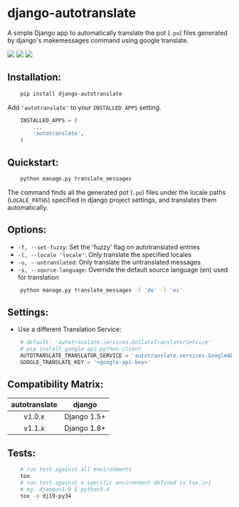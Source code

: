 
django-autotranslate
====================

A simple Django app to automatically translate the pot (`.po`) files generated by django's makemessages command
using google translate.

[![][travis-ci]][travis] [![][pypi-version]][pypi] ![][requirements]

Installation:
-------------

```bash
    pip install django-autotranslate
```

Add ``'autotranslate'`` to your ``INSTALLED_APPS`` setting.

```python
    INSTALLED_APPS = (
        ...
        'autotranslate',
    )
```

Quickstart:
-----------

```bash
    python manage.py translate_messages
```

The command finds all the generated pot (``.po``) files under the locale paths (``LOCALE_PATHS``) specified in django project settings, and translates them automatically.


Options:
--------

- ``-f, --set-fuzzy``: Set the 'fuzzy' flag on autotranslated entries
- ``-l, --locale 'locale'``: Only translate the specified locales
- ``-u, --untranslated``: Only translate the untranslated messages
- ``-s, --source-language``: Override the default source language (en) used for translation

```bash
    python manage.py translate_messages -l 'de' -l 'es'
```

Settings:
---------

- Use a different Translation Service:

```python
    # default: 'autotranslate.services.GoSlateTranslatorService'
    # pip install google-api-python-client
    AUTOTRANSLATE_TRANSLATOR_SERVICE = 'autotranslate.services.GoogleAPITranslatorService'
    GOOGLE_TRANSLATE_KEY = '<google-api-key>'
```

Compatibility Matrix:
--------------------

| autotranslate | django      |
| :-----------: | :---------: |
| v1.0.x        | Django 1.5+ |
| v1.1.x        | Django 1.8+ |


Tests:
-----

```bash
    # run test against all environments
    tox
    # run test against a specific environment defined in tox.ini
    # eg. django>1.9 & python3.4
    tox -e dj19-py34
```

[travis-ci]: https://travis-ci.org/ankitpopli1891/django-autotranslate.svg?branch=master
[travis]: https://travis-ci.org/ankitpopli1891/django-autotranslate

[pypi-version]: https://img.shields.io/pypi/v/django-autotranslate.svg
[pypi]: https://pypi.python.org/pypi/django-autotranslate/

[requirements]: https://requires.io/github/ankitpopli1891/django-autotranslate/requirements.svg?branch=master
